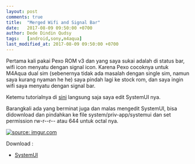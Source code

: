 ```yaml
---
layout: post
comments: true
title:  "Merged Wifi and Signal Bar"
date:   2017-08-09 09:50:00 +0700
author: Dede Dindin Qudsy
tags:   [android,sony,m4aqua]
last_modified_at: 2017-08-09 09:50:00 +0700
---
```

Pertama kali pakai Pexo ROM v3 dan yang saya sukai adalah di status bar, wifi icon menyatu dengan signal icon. Karena Pexo cocoknya untuk M4Aqua dual sim (sebenernya tidak ada masalah dengan single sim, namun saya kurang nyaman he he) saya pindah lagi ke stock rom, dan saya ingin wifi saya menyatu dengan signal bar.

Ketemu tutorialnya di [sini](https://forum.xda-developers.com/crossdevice-dev/sony-themes-apps/tut-merged-wifi-signal-icons-lp-mm-t3408702) langsung saja saya edit SystemUI nya.
 
Barangkali ada yang berminat juga dan malas mengedit SystemUI, bisa didownload dan pindahkan ke file system/priv-app/systemui dan set permission rw-r--r-- atau 644 untuk octal nya.

<a href="https://imgur.com/N5QdiyP"><img src="https://i.imgur.com/N5QdiyP.png" title="source: imgur.com" /></a>

Download :
 - [SystemUI](https://www.androidfilehost.com/?fid=673368273298984294)
